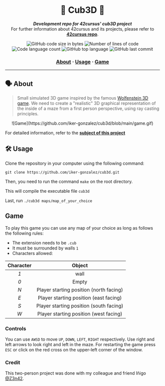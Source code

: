<h1 align="center">
	🧊 Cub3D 🧊
</h1>

<p align="center">
	<b><i>Development repo for 42cursus' cub3D project</i></b><br>
	For further information about 42cursus and its projects, please refer to <a href="https://github.com/iker-gonzalez/42_cursus"><b>42cursus repo</b></a>.
</p>

<p align="center">
	<img alt="GitHub code size in bytes" src="https://img.shields.io/github/languages/code-size/iker-gonzalez/cub3d?color=blueviolet" />
	<img alt="Number of lines of code" src="https://img.shields.io/tokei/lines/github/iker-gonzalez/cub3d?color=blueviolet" />
	<img alt="Code language count" src="https://img.shields.io/github/languages/count/iker-gonzalez/cub3d?color=blue" />
	<img alt="GitHub top language" src="https://img.shields.io/github/languages/top/iker-gonzalez/cub3d?color=blue" />
	<img alt="GitHub last commit" src="https://img.shields.io/github/last-commit/iker-gonzalez/cub3d?color=brightgreen" />
</p>

<h3 align="center">
	<a href="#%EF%B8%8F-about">About</a>
	<span> · </span>
	<a href="#%EF%B8%8F-usage">Usage</a>
  <span> · </span>
	<a href="#game">Game</a>
</h3>

---

## 🗣️ About

> Small simulated 3D game inspired by the famous [Wolfenstein 3D game](https://www.youtube.com/watch?v=561sPCk6ByE). We need to create a "realistic" 3D graphical representation of the inside of a maze from a first person perspective, using ray casting principles.

<p align="center">
![Game](https://github.com/iker-gonzalez/cub3d/blob/main/game.gif)
</p>

For detailed information, refer to the [**subject of this project**](https://github.com/iker-gonzalez/42_cursus/blob/main/_PDFs/en.subject_cub3d.pdf)


 ## 🛠️ Usage
Clone the repository in your computer using the following command:

`git clone https://github.com/iker-gonzalez/cub3d.git`
 
Then, you need to run the command `make` on the root directory.

This will compile the executable file `cub3d`

Last, run `./cub3d maps/map_of_your_choice`


## Game
To play this game you can use any map of your choice as long as follows the following rules:

* The extension needs to be `.cub`
* It must be surrounded by walls `1`
* Characters allowed:

|  Character  |          Object                         |
|:-----------:|:---------------------------------------:|
|     *1*     | wall                                    |
|     *0*     | Empty                                   |
|     *N*     | Player starting position (north facing) |
|     *E*     | Player starting position (east facing)  |
|     *S*     | Player starting position (south facing) |
|     *W*     | Player starting position (west facing)  |

### Controls
You can use `AWSD` to move `UP`, `DOWN`, `LEFT`, `RIGHT` respectively.
Use right and left arrows to look right and left in the maze.
For restarting the game press `ESC` or click on the red cross on the upper-left corner of the window.


### Credit

This two-person project was done with my colleague and friend Iñigo [@Z3n42](https://github.com/z3n42).

